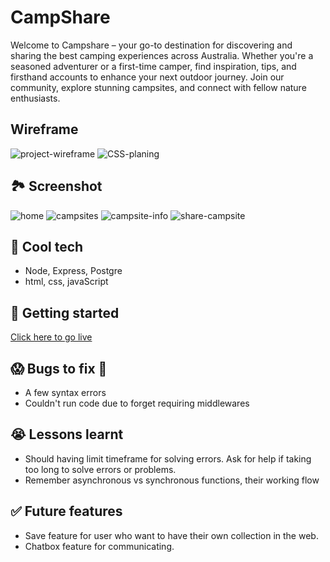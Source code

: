 # CampShare

Welcome to Campshare – your go-to destination for discovering and sharing the best camping experiences across Australia. Whether you're a seasoned adventurer or a first-time camper, find inspiration, tips, and firsthand accounts to enhance your next outdoor journey. Join our community, explore stunning campsites, and connect with fellow nature enthusiasts. 

## Wireframe
![project-wireframe](/images/wireframe.png)
![CSS-planing](/images/CSS-planning.png)

## 🏞️ Screenshot
![home](/images/home-page.png)
![campsites](/images/campsites-page.png)
![campsite-info](/images/info-page.png)
![share-campsite](/images/share-campsite-page.png)

## 🚀 Cool tech

 - Node, Express, Postgre
 - html, css, javaScript

## 🏁 Getting started
[Click here to go live](https://campshare.onrender.com)

## 😱 Bugs to fix 💩
- A few syntax errors
- Couldn't run code due to forget requiring middlewares

## 😭 Lessons learnt
- Should having limit timeframe for solving errors. Ask for help if taking too long to solve errors or problems.
- Remember asynchronous vs synchronous functions, their working flow

## ✅ Future features
- Save feature for user who want to have their own collection in the web.
- Chatbox feature for communicating.  